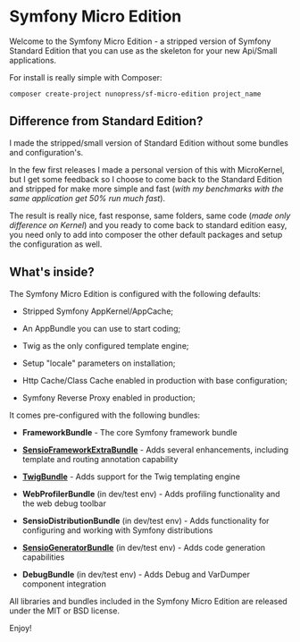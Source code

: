 Symfony Micro Edition
=====================

Welcome to the Symfony Micro Edition - a stripped version of Symfony Standard Edition that you can use as the 
skeleton for your new Api/Small applications.

For install is really simple with Composer:

`composer create-project nunopress/sf-micro-edition project_name`

Difference from Standard Edition?
---------------------------------

I made the stripped/small version of Standard Edition without some bundles and configuration's.

In the few first releases I made a personal version of this with MicroKernel, but I get some feedback so I choose
to come back to the Standard Edition and stripped for make more simple and fast (_with my benchmarks with the same
application get 50% run much fast_).

The result is really nice, fast response, same folders, same code (_made only difference on Kernel_) and you 
ready to come back to standard edition easy, you need only to add into composer the other default packages and setup the configuration as well.

What's inside?
--------------

The Symfony Micro Edition is configured with the following defaults:

  * Stripped Symfony AppKernel/AppCache;
  
  * An AppBundle you can use to start coding;

  * Twig as the only configured template engine;

  * Setup "locale" parameters on installation;
  
  * Http Cache/Class Cache enabled in production with base configuration;

  * Symfony Reverse Proxy enabled in production;

It comes pre-configured with the following bundles:

  * **FrameworkBundle** - The core Symfony framework bundle

  * [**SensioFrameworkExtraBundle**][1] - Adds several enhancements, including
    template and routing annotation capability

  * [**TwigBundle**][2] - Adds support for the Twig templating engine

  * **WebProfilerBundle** (in dev/test env) - Adds profiling functionality and
    the web debug toolbar

  * **SensioDistributionBundle** (in dev/test env) - Adds functionality for
    configuring and working with Symfony distributions

  * [**SensioGeneratorBundle**][3] (in dev/test env) - Adds code generation
    capabilities

  * **DebugBundle** (in dev/test env) - Adds Debug and VarDumper component
    integration

All libraries and bundles included in the Symfony Micro Edition are released under the MIT or BSD license.

Enjoy!

[1]:  https://symfony.com/doc/current/bundles/SensioFrameworkExtraBundle/index.html
[2]:  https://symfony.com/doc/current/templating.html
[3]: https://symfony.com/doc/current/bundles/SensioGeneratorBundle/index.html